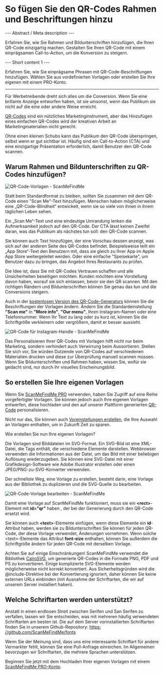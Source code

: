 <h1>So fügen Sie den QR-Codes Rahmen und Beschriftungen hinzu</h1>

--- Abstract / Meta description ---

Erfahren Sie, wie Sie Rahmen und Bildunterschriften hinzufügen, die Ihren QR-Code einzigartig machen. Gestalten Sie Ihren QR-Code mit einem einprägsamen Call-to-Action, um die Konversion zu steigern.

--- Short content 1 ---

Erfahren Sie, wie Sie einprägsame Phrasen mit QR-Code-Beschriftungen hinzufügen. Wählen Sie aus vordefinierten Vorlagen oder erstellen Sie Ihre eigenen mit einem PRO-Konto.

----------

<p>Für Werbetreibende dreht sich alles um die Conversion. Wenn Sie eine brillante Anzeige entworfen haben, ist sie umsonst, wenn das Publikum sie nicht auf die eine oder andere Weise erreicht.</p>

<p><a href="#static:url">QR-Codes</a> sind ein nützliches Marketinginstrument, aber das Hinzufügen eines einfachen QR-Codes wird der kreativen Arbeit an Marketingmaterialien nicht gerecht.</p>

<p>Ohne einen kleinen Schubs kann das Publikum den QR-Code überspringen, selbst wenn er gut sichtbar ist. Häufig sind ein Call-to-Action (CTA) und eine einzigartige Präsentation erforderlich, damit Benutzer den QR-Code scannen.</p>

<h2>Warum Rahmen und Bildunterschriften zu QR-Codes hinzufügen?</h2>

<p class="imageholder">
    <img src="https://media.scanmefindme.com/blog/about_templates/files/img 1 - templates.png"
        alt="QR-Code-Vorlagen - ScanMeFindMe">
</p>

<p>Statt beim Standardformat zu bleiben, sollten Sie zusammen mit dem QR-Code einen "Scan Me"-Text hinzufügen. Menschen haben möglicherweise eine „QR-Code-Blindheit“ entwickelt, wenn sie so viele von ihnen in ihrem täglichen Leben sehen. </p>

<p>Ein „Scan Me“-Text und eine eindeutige Umrandung lenken die Aufmerksamkeit jedoch auf den QR-Code. Der CTA lässt keinen Zweifel daran, was das Publikum als nächstes tun soll: den QR-Code scannen. </p>

<p>Sie können auch Text hinzufügen, der eine Vorschau dessen anzeigt, was sich auf der anderen Seite des QR-Codes befindet. Beispielsweise teilt ein „App Store“-Text den Benutzern mit, dass sie gleich zu Ihrer App im Apple App Store weitergeleitet werden. Oder eine einfache "Speisekarte", um Benutzer dazu zu bringen, das Angebot Ihres Restaurants zu prüfen.</p>

<p>Die Idee ist, dass Sie mit QR-Codes Vertrauen schaffen und alle Unsicherheiten beseitigen möchten. Kunden möchten eine Vorstellung davon haben, worauf sie sich einlassen, bevor sie den QR scannen. Mit den richtigen Rändern und Bildunterschriften können Sie genau das tun und die Conversions steigern.</p>

<p>Auch in der <a href="#static:url">kostenlosen Version des QR-Code-Generators</a> können Sie die Beschriftungen der Vorlagen ändern. Ändern Sie die Standardeinstellung <strong>"Scan me"</strong> in <strong>"More info"</strong>, <strong>"Our menu"</strong>, Ihren Instagram-Namen oder eine Telefonnummer. Wenn Ihr Text zu lang oder zu kurz ist, können Sie die Schriftgröße verkleinern oder vergrößern, damit er besser aussieht.</p>

<p class="imageholder">
    <img src="https://media.scanmefindme.com/blog/about_templates/files/img 2 - qr code instagram.png"
        alt="QR-Code für Instagram-Handle - ScanMeFindMe">
</p>

<p>Das Personalisieren Ihrer QR-Codes mit Vorlagen hilft nicht nur beim Marketing, sondern verhindert auch Verwirrung beim Aussortieren. Stellen Sie sich vor, Sie würden Dutzende von QR-Codes auf verschiedenen Materialien drucken und diese zur Überprüfung manuell scannen müssen. Wenn Sie Bildunterschriften und Rahmen haben, wissen Sie, wofür sie gedacht sind, nur durch ihr visuelles Erscheinungsbild.</p>

<h2>So erstellen Sie Ihre eigenen Vorlagen</h2>

<p>Wenn Sie <a href="#pro">ScanMeFindMe PRO</a> verwenden, haben Sie Zugriff auf eine Reihe vorgefertigter Vorlagen. Sie können jedoch auch Ihre eigenen Vorlagen entwerfen, diese hochladen und den auf unserer Plattform generierten <a href="#static:url">QR-Code</a> personalisieren.</p>

<p>Nicht nur das, Sie können auch <a href="#article:about_presets">Voreinstellungen erstellen</a>, die Ihre Auswahl an Vorlagen enthalten, um in Zukunft Zeit zu sparen. </p>

<p>Wie erstellen Sie nun Ihre eigenen Vorlagen?</p>

<p>Die Vorlagen sind Bilddateien im SVG-Format. Ein SVG-Bild ist eine XML-Datei, die Tags enthält, die verschiedene Elemente darstellen. Webbrowser verwenden die Informationen aus der Datei, um das Bild mit einer beliebigen Auflösung wiederzugeben. Sie können eine SVG-Datei mit einer Grafikdesign-Software wie Adobe Illustrator erstellen oder einen JPEG/PNG-zu-SVG-Konverter verwenden.</p>

<p>Der schnellste Weg, eine Vorlage zu erstellen, besteht darin, eine Vorlage aus der Bibliothek zu duplizieren und die SVG-Quelle zu bearbeiten.</p>

<p class="imageholder">
    <img src="https://media.scanmefindme.com/blog/about_templates/files/img 3 - edit svg template.png"
        alt="QR-Code-Vorlage bearbeiten - ScanMeFindMe">
</p>

<p>Damit eine Vorlage auf ScanMeFindMe funktioniert, muss sie ein <strong class="notranslate">&lt;rect&gt;</strong>-Element mit <strong class="notranslate">id="qr"</strong> haben , der bei der Generierung durch den QR-Code ersetzt wird.</p>

<p>Sie können auch <strong class="notranslate">&lt;text&gt;</strong>-Elemente einfügen, wenn diese Elemente ein <strong class="notranslate">id</strong>-Attribut haben, werden sie zu Bildunterschriften Sie können für jeden QR-Code, der diese Vorlage verwendet, Änderungen vornehmen. Wenn solche <span class="notranslate">&lt;text&gt;</span>-Elemente das Attribut <strong class="notranslate">font-size</strong> enthalten, können Sie außerdem die Schriftgröße ändern für jeden QR-Code mit derselben Vorlage.</p>

<p>Achten Sie auf einige Einschränkungen! ScanMeFindMe verwendet die Bibliothek <a href="https://cairosvg.org/" class="smfm-externallink">CairoSVG</a>, um generierte QR-Codes in die Formate PNG, PDF und PS zu konvertieren. Einige komplizierte SVG-Elemente werden möglicherweise nicht korrekt konvertiert. Aus Sicherheitsgründen wird die @include-Direktive bei der Konvertierung ignoriert, daher können Sie keine externen URLs einbinden (mit Ausnahme der Schriftarten, die wir auf unserem Server installiert haben).</p>

<h2>Welche Schriftarten werden unterstützt? </h2>

<p>Anstatt in einen endlosen Streit zwischen Serifen und San Serifen zu verfallen, lassen wir Sie entscheiden, was mit mehreren häufig verwendeten Schriftarten am besten ist. Die auf dem Server vorinstallierten Schriftarten finden Sie in unserem Github-Repository: <a href="https://github.com/ScanMeFindMe/fonts" class="smfm-externallink" target="_blank">https: //github.com/ScanMeFindMe/fonts</a></p>

<p>Wenn Sie der Meinung sind, dass uns eine interessante Schriftart für andere Vermarkter fehlt, können Sie eine Pull-Anfrage einreichen. Im Allgemeinen bevorzugen wir Schriftarten, die mehrere Sprachen unterstützen.</p>

<p>Beginnen Sie jetzt mit dem Hochladen Ihrer eigenen Vorlagen mit einem <a href="#pro">ScanMeFindMe PRO-Konto</a>.</p>
